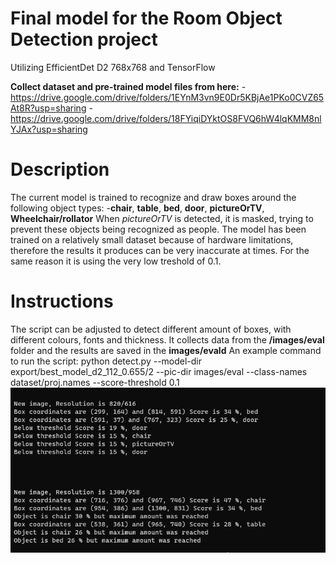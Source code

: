 # Final model for the Room Object Detection project

Utilizing EfficientDet D2 768x768 and TensorFlow

**Collect dataset and pre-trained model files from here:** 
-https://drive.google.com/drive/folders/1EYnM3vn9E0Dr5KBjAe1PKo0CVZ65At8R?usp=sharing
-https://drive.google.com/drive/folders/18FYiqiDYktOS8FVQ6hW4lqKMM8nlYJAx?usp=sharing

# Description
The current model is trained to recognize and draw boxes around the following object types:
-**chair**, **table**, **bed**, **door**, **pictureOrTV**, **Wheelchair/rollator**
When *pictureOrTV* is detected, it is masked, trying to prevent these objects being recognized as people. 
The model has been trained on a relatively small dataset because of hardware limitations, therefore the results it produces 
can be very inaccurate at times. For the same reason it is using the very low treshold of 0.1.

# Instructions
The script can be adjusted to detect different amount of boxes, with different colours, fonts and thickness. It collects data from
the **/images/eval** folder and the results are saved in the **images/evald** 
An example command to run the script:
  python detect.py --model-dir export/best_model_d2_112_0.655/2 --pic-dir images/eval --class-names dataset/proj.names --score-threshold 0.1
![Example](Example1.png?raw=true "Optional Title")
